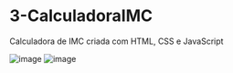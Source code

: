 # 3-CalculadoraIMC

Calculadora de IMC criada com HTML, CSS e JavaScript
 
![image](https://github.com/mviniciussb/calculadora-de-IMC/assets/108037526/811632c1-8564-4434-baa4-b918c56aaf1a)
![image](https://github.com/mviniciussb/calculadora-de-IMC/assets/108037526/4b3fb44c-166d-43a6-8525-08bb72c684a2)


